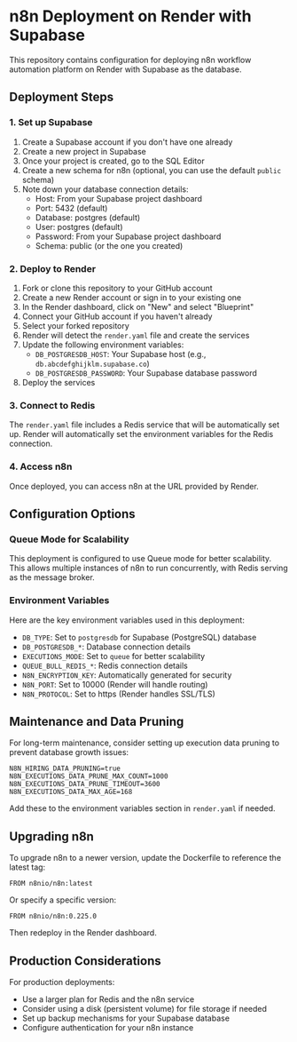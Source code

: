# n8n Deployment on Render with Supabase

This repository contains configuration for deploying n8n workflow automation platform on Render with Supabase as the database.

## Deployment Steps

### 1. Set up Supabase

1. Create a Supabase account if you don't have one already
2. Create a new project in Supabase
3. Once your project is created, go to the SQL Editor
4. Create a new schema for n8n (optional, you can use the default `public` schema)
5. Note down your database connection details:
   - Host: From your Supabase project dashboard
   - Port: 5432 (default)
   - Database: postgres (default)
   - User: postgres (default)
   - Password: From your Supabase project dashboard
   - Schema: public (or the one you created)

### 2. Deploy to Render

1. Fork or clone this repository to your GitHub account
2. Create a new Render account or sign in to your existing one
3. In the Render dashboard, click on "New" and select "Blueprint"
4. Connect your GitHub account if you haven't already
5. Select your forked repository
6. Render will detect the `render.yaml` file and create the services
7. Update the following environment variables:
   - `DB_POSTGRESDB_HOST`: Your Supabase host (e.g., `db.abcdefghijklm.supabase.co`)
   - `DB_POSTGRESDB_PASSWORD`: Your Supabase database password
8. Deploy the services

### 3. Connect to Redis

The `render.yaml` file includes a Redis service that will be automatically set up. Render will automatically set the environment variables for the Redis connection.

### 4. Access n8n

Once deployed, you can access n8n at the URL provided by Render.

## Configuration Options

### Queue Mode for Scalability

This deployment is configured to use Queue mode for better scalability. This allows multiple instances of n8n to run concurrently, with Redis serving as the message broker.

### Environment Variables

Here are the key environment variables used in this deployment:

- `DB_TYPE`: Set to `postgresdb` for Supabase (PostgreSQL) database
- `DB_POSTGRESDB_*`: Database connection details
- `EXECUTIONS_MODE`: Set to `queue` for better scalability
- `QUEUE_BULL_REDIS_*`: Redis connection details
- `N8N_ENCRYPTION_KEY`: Automatically generated for security
- `N8N_PORT`: Set to 10000 (Render will handle routing)
- `N8N_PROTOCOL`: Set to https (Render handles SSL/TLS)

## Maintenance and Data Pruning

For long-term maintenance, consider setting up execution data pruning to prevent database growth issues:

```
N8N_HIRING_DATA_PRUNING=true
N8N_EXECUTIONS_DATA_PRUNE_MAX_COUNT=1000
N8N_EXECUTIONS_DATA_PRUNE_TIMEOUT=3600
N8N_EXECUTIONS_DATA_MAX_AGE=168
```

Add these to the environment variables section in `render.yaml` if needed.

## Upgrading n8n

To upgrade n8n to a newer version, update the Dockerfile to reference the latest tag:

```
FROM n8nio/n8n:latest
```

Or specify a specific version:

```
FROM n8nio/n8n:0.225.0
```

Then redeploy in the Render dashboard.

## Production Considerations

For production deployments:
- Use a larger plan for Redis and the n8n service
- Consider using a disk (persistent volume) for file storage if needed
- Set up backup mechanisms for your Supabase database
- Configure authentication for your n8n instance